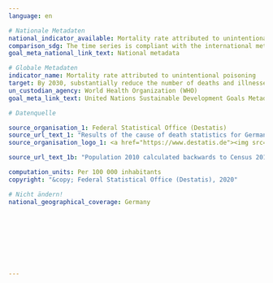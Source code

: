 ```yaml
---
language: en

# Nationale Metadaten
national_indicator_available: Mortality rate attributed to unintentional poisoning
comparison_sdg: The time series is compliant with the international metadata description.
goal_meta_national_link_text: National metadata

# Globale Metadaten
indicator_name: Mortality rate attributed to unintentional poisoning
target: By 2030, substantially reduce the number of deaths and illnesses from hazardous chemicals and air, water and soil pollution and contamination
un_custodian_agency: World Health Organization (WHO)
goal_meta_link_text: United Nations Sustainable Development Goals Metadata

# Datenquelle

source_organisation_1: Federal Statistical Office (Destatis)
source_url_text_1: "Results of the cause of death statistics for Germany, detailed 4-digit codes of ICD-10 classification"
source_organisation_logo_1: <a href="https://www.destatis.de"><img src="https://g205sdgs.github.io/sdg-indicators/public/LogosEn/destatis.png" alt="Logo Destatis" /></a>

source_url_text_1b: "Population 2010 calculated backwards to Census 2011 (Only available in German)"

computation_units: Per 100 000 inhabitants
copyright: "&copy; Federal Statistical Office (Destatis), 2020"

# Nicht ändern!
national_geographical_coverage: Germany









---
```

